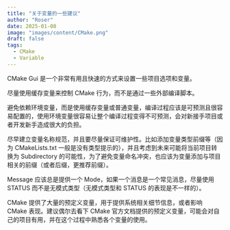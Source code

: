 ```yaml
---
title: "关于变量的一些建议"
author: "Roser"
date: 2025-01-08
image: "images/content/CMake.png"
draft: false
tags:
  - CMake
  - Variable
---
```

CMake Gui 是一个非常有用且快速的方式来设置一些项目选项和变量。

尽量使用缓存变量来控制 CMake 行为，而不是通过一些外部编译脚本。

避免依赖环境变量，而是使用缓存变量或普通变量，编译过程应该是可预测且很容易配置的，使用环境变量很容易让整个编译过程变得不可预测，会对新接手项目或者开发新手造成很大的负担。

尽早建立变量名称规范，并且要尽量保证可维护性。比如添加变量类型前缀等（因为 CMakeLists.txt 一般是没有类型提示的），并且考虑到未来可能将当前项目转换为 Subdirectory 的可能性，为了避免变量命名冲突，也应该为变量添加与项目相关的前缀（或者后缀，更推荐前缀）。

Message 应该总是提供一个 Mode，如果一个消息是一个常见消息，尽量使用 STATUS 而不是无模式类型（无模式类型和 STATUS 的表现是不一样的）。

CMake 提供了大量的预定义变量，用于提供系统相关细节信息，或者影响 CMake 表现。建议偶尔去看下 CMake 官方文档提供的预定义变量，可能会对自己的项目有用，并在这个过程中熟悉各个变量的使用。